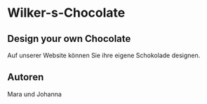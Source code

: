# Wilker-s-Chocolate
## Design your own Chocolate
Auf unserer Website können Sie ihre eigene Schokolade designen.

## Autoren
Mara und Johanna

<Dieses Projekt erstellen wir in der Schule>
